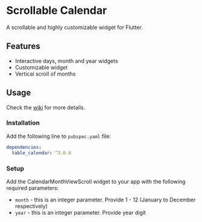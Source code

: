 # Scrollable Calendar

A scrollable and highly customizable widget for Flutter.

## Features

* Interactive days, month and year widgets
* Customizable widget
* Vertical scroll of months

## Usage

Check the [wiki](https://github.com/jdfreolo/scrollable-calendar/wiki) for more details.

### Installation

Add the following line to `pubspec.yaml` file:

```yaml
dependencies:
  table_calendar: ^3.0.6
```

### Setup

Add the CalendarMonthViewScroll widget to your app with the following required parameters:

* `month` - this is an integer parameter. Provide 1 - 12 (January to December respectively)
* `year` - this is an integer parameter. Provide year digit